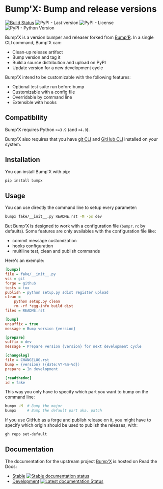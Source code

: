 # Bump'X: Bump and release versions

[![Build Status](https://github.com/datagouv/bumpx/actions/workflows/main.yml/badge.svg?branch=main)](https://github.com/datagouv/bumpx/actions/workflows/main.yml)
![PyPI - Last version](https://img.shields.io/pypi/v/bumpx)
![PyPI - License](https://img.shields.io/pypi/l/bumpx)
![PyPI - Python Version](https://img.shields.io/pypi/pyversions/bumpx)

Bump'X is a version bumper and releaser forked from [Bump'R](https://github.com/noirbizarre/bumpr).
In a single CLI command, Bump'X can:

- Clean-up release artifact
- Bump version and tag it
- Build a source distribution and upload on PyPI
- Update version for a new development cycle

Bump'X intend to be customizable with the following features:

- Optional test suite run before bump
- Customizable with a config file
- Overridable by command line
- Extensible with hooks

## Compatibility

Bump'X requires Python `>=3.9` (and `<4.0`).

Bump'X also requires that you have [git CLI](https://git-scm.com/) and [GitHub CLI](https://cli.github.com/) installed on your system.

## Installation

You can install Bump'X with pip:

```bash
pip install bumpx
```

## Usage

You can use directly the command line to setup every parameter:

```bash
bumpx fake/__init__.py README.rst -M -ps dev
```

But Bump'X is designed to work with a configuration file (`bumpr.rc` by defaults).
Some features are only availables with the configuration file like:

- commit message customization
- hooks configuration
- multiline test, clean and publish commands

Here's an exemple:

```ini
[bumpx]
file = fake/__init__.py
vcs = git
forge = github
tests = tox
publish = python setup.py sdist register upload
clean =
    python setup.py clean
    rm -rf *egg-info build dist
files = README.rst

[bump]
unsuffix = true
message = Bump version {version}

[prepare]
suffix = dev
message = Prepare version {version} for next development cycle

[changelog]
file = CHANGELOG.rst
bump = {version} ({date:%Y-%m-%d})
prepare = In development

[readthedoc]
id = fake
```

This way you only have to specify which part you want to bump on the
command line:

```bash
bumpx -M  # Bump the major
bumpx     # Bump the default part aka. patch
```

If you use GitHub as a forge and publish release on it, you might have to specify which origin should be used to publish the releases, with:

```bash
gh repo set-default
```

## Documentation

The documentation for the upstream project [Bump'X](https://github.com/datagouv/bumpx) is hosted on Read the Docs:

- [Stable](https://bumpr.readthedocs.io/en/stable/) [![Stable documentation status](https://readthedocs.org/projects/bumpr/badge/?version=stable)](https://bumpr.readthedocs.io/en/stable/?badge=stable)
- [Development](https://bumpr.readthedocs.io/en/latest/) [![Latest documentation Status](https://readthedocs.org/projects/bumpr/badge/?version=latest)](https://bumpr.readthedocs.io/en/latest/?badge=latest)
